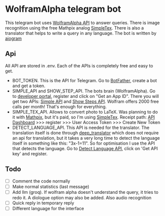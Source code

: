 # WolframAlpha telegram bot
This telegram bot uses [WolframAlpha API](https://products.wolframalpha.com/api/faqs) to answer queries.  There is image recognition using the free Mathpix analog [SimpleTex](https://www.simpletex.net/). There is also a translator that helps to write a query in any language. The bot is written by [aiogram](https://docs.aiogram.dev/en/latest/)

## Api
All API are stored in .env. Each of the APIs is completely free and easy to get.
- BOT_TOKEN. This is the API for Telegram. Go to [BotFather](https://t.me/BotFather), create a bot and get a token.
- SIMPLE_API and SHOW_STEP_API. The bots brain (WolframAlpha). Go to [developer portal](https://developer.wolframalpha.com/), register and click on "Get an App ID". There you will get two APIs: [Simple API](https://products.wolframalpha.com/simple-api/documentation) and [Show Steps API](https://products.wolframalpha.com/show-steps-api/documentation). Wolfram offers 2000 free calls per month! That's enough for everything.
- SIMPLE_TEX_API. Allows to convert photo to LaTeX. Was planning to do it with [Mathpix](https://mathpix.com/), but it's paid, so I'm using [SimpleTex](https://simpletex.net/). Receipt path: [API Dashboard](https://simpletex.net/user/center?menu=oapi) >>> register >>> User Access Token >>> Create New Token
- DETECT_LANGUAGE_API. This API is needed for the translator. The translation itself is done through [deep_translator](https://pypi.org/project/deep-translator/) which does not require an api for translation, but it takes a very long time to detect the language itself in something like this: "3x-1=11". So for optimisation I use the API that detects the language. Go to [Detect Language API](https://detectlanguage.com/), click on 'Get API key' and register.

## Todo
- [ ] Comment the code normally
- [ ] Make normal statistics (last message)
- [ ] Add llm (groq). If wolfram alpha doesn't understand the query, it tries to redo it. A diologue option may also be added. Also audio recognition
- [ ] Quick reply in temporary reply
- [ ] Different language for the interface
